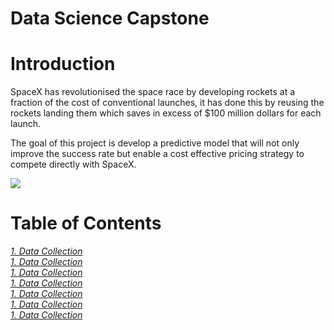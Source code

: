
# **Data Science Capstone**


# Introduction

SpaceX has revolutionised the space race by developing rockets at a fraction of the cost of conventional launches, it has done this by reusing the rockets landing them which saves in excess of $100 million dollars for each launch. 

The goal of this project is develop a predictive model that will not only improve the success rate but enable a cost effective pricing strategy to compete directly with SpaceX.

![](https://cf-courses-data.s3.us.cloud-object-storage.appdomain.cloud/IBMDeveloperSkillsNetwork-DS0701EN-SkillsNetwork/lab_v2/images/landing\_1.gif)
  
# Table of Contents
*<div> <a href="https://github.com/DavidMorpeth/DataScienceCapstoneProject/blob/main/SpaceX%20Notebook.ipynb">1. Data Collection</a></div>*
*<div> <a href="https://github.com/DavidMorpeth/DataScienceCapstoneProject/blob/main/SpaceX%20Notebook.ipynb">1. Data Collection</a></div>*
*<div> <a href="https://github.com/DavidMorpeth/DataScienceCapstoneProject/blob/main/SpaceX%20Notebook.ipynb">1. Data Collection</a></div>*
*<div> <a href="https://github.com/DavidMorpeth/DataScienceCapstoneProject/blob/main/SpaceX%20Notebook.ipynb">1. Data Collection</a></div>*
*<div> <a href="https://github.com/DavidMorpeth/DataScienceCapstoneProject/blob/main/SpaceX%20Notebook.ipynb">1. Data Collection</a></div>*
*<div> <a href="https://github.com/DavidMorpeth/DataScienceCapstoneProject/blob/main/SpaceX%20Notebook.ipynb">1. Data Collection</a></div>*
*<div> <a href="https://github.com/DavidMorpeth/DataScienceCapstoneProject/blob/main/SpaceX%20Notebook.ipynb">1. Data Collection</a></div>*

  


